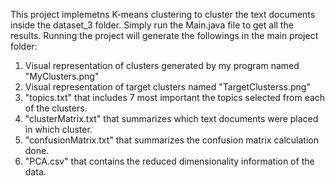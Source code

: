 This project implemetns K-means clustering to cluster the text documents inside the dataset_3 folder.
Simply run the Main.java file to get all the results.
Running the project will generate the followings in the main project folder:
1. Visual representation of clusters generated by my program named "MyClusters.png"
2. Visual representation of target clusters named "TargetClusterss.png"
3. "topics.txt" that includes 7 most important the topics selected from each of the clusters.
4. "clusterMatrix.txt" that summarizes which text documents were placed in which cluster.
5. "confusionMatrix.txt" that summarizes the confusion matrix calculation done.
6. "PCA.csv" that contains the reduced dimensionality information of the data.